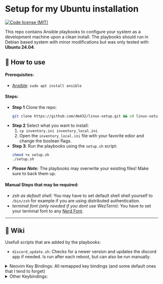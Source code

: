 # Setup for my Ubuntu installation 
[![Code license (MIT)](https://img.shields.io/badge/License-MIT-yellow.svg)](https://github.com/dm432/post-install/blob/master/LICENSE)

This repo contains Ansible playbooks to configure your system as a development machine upon a clean install. The playbooks should run in Debian based system with minor modifications but was only tested with __Ubuntu 24.04__.

## 🔧 How to use
#### Prerequisites:
- [Ansible](https://github.com/ansible/ansible): `sudo apt install ansible`

#### Steps:
- **Step 1** Clone the repo:
  ```bash
  git clone https://github.com/dm432/linux-setup.git && cd linux-setup
  ```
- **Step 2** Select what you want to install: 
    1. `cp inventory.ini inventory_local.ini` 
    2. Open the `inventory_local.ini` file with your favorite edior and change the boolean flags.
- **Step 3**: Run the playbooks using the `setup.sh` script:
  ```bash
  chmod +x setup.sh
  ./setup.sh
  ```
- **_Please Note:_** The playbooks may overwrite your existing files! Make sure to back them up.

#### Manual Steps that may be required:
- _zsh as default shell:_ You may have to set default shell shell yourself to `/bin/zsh` for example if you are using distributed authentication.
- _terminal font (only needed if you dont use WezTerm):_ You have to set your terminal font to any [Nerd Font](https://www.nerdfonts.com/).

---

## 📖 Wiki
Usefull scripts that are added by the playbooks:
  - `discord_update.sh`: Checks for a newer version and updates the discord app if needed. Is run after each reboot, but can also be run manually.

<details>
  <summary>Neovim Key Bindings: All remapped key bindings (and some default ones that I tend to forget)</summary>

  | Action                                                    | Key            |
  | --------------------------------------------------------- |--------------  |
  | Exit insert mode                                          | `jk`           |
  | Vertical split                                            | `Leader + i`   |
  | Horizontal split                                          | `Leader + u`   |
  | *Clear* Search Highlight                                  | `Space + c`    |
  | *Project View*: Open                                      | `Space + pv`   |
  | *Project View*: Create file                               | `%`            |
  | *Project View*: Create folder                             | `d`            |
  | Find file in project (*Project Find*)                     | `Space + pf`   | | Find file in git repository                               | `Ctrl + p`     |
  | Search for word under cursor in project files             | `Space + pws`  |
  | Search for Word under cursor in project files             | `Space + pWs`  |
  | Search text in project files (*Project Search*)           | `Space + ps`   |
  | Search for neovim help tags (*Vim Help*)                  | `Space + vh`   |
  | Autocomplete: Open                                        | `Ctrl + Space` |
  | Autocomplete: Previous                                    | `Ctrl + p`     |
  | Autocomplete: Next                                        | `Ctrl + n`     |
  | Autocomplete: Confirm                                     | `Ctrl + y`     |
  | *Harpoon*: Toggle quick menu                              | `Space + h`    |
  | Harpoon: Add file                                         | `Space + a`    |
  | Harpoon: Jump to file 1                                   | `Ctrl + a`     |
  | Harpoon: Jump to file 2                                   | `Ctrl + s`     |
  | Harpoon: Jump to file 3                                   | `Ctrl + d`     |
  | Harpoon: Jump to file 4                                   | `Ctrl + f`     |
  | Fugitive: *Git* status                                    | `Space + g`    |
  | lsp: *Goto Definition*                                    | `gd`           |
  | lsp: Open hover window                                    | `K`            |
  | lsp: *Rename*                                             | `Space + lrn`  |
  | lsp: *Code action*                                        | `Space + lca`  |
  | lsp: *Open references*                                    | `Space + lor`  |
  | lsp: *Open floating* window                               | `Space + lof`  |
  | List *buffers*                                            | `Space + b`    |
  | *Next* buffer                                             | `Ctrl + n`     |
  | Previous buffer                                           | `Ctrl + m`     |
  | Conform: Trigger formatting                               | `Space + l`    |
  | Open Mason menu                                           | `:Mason`       |

</details>

<details>
  <summary>Other Keybindings:</summary>

  | Action                                                    | Key              |
  | --------------------------------------------------------- |------------------|
  | WezTerm: Toogle fullscreen                                | `Ctrl + f`       |
  | Tmux: Leader key                                          | `Ctrl + Space`   |
  | Tmux: Vertical split                                      | `Leader + i`     |
  | Tmux: Horizontal split                                    | `Leader + u`     |
  | Tmux/Neovim: Navigate between windows                     | `Ctrl + h/j/k/l` |
  | Tmux: Create window                                       | `Leader + c`     |
  | Tmux: *Next* window                                       | `Leader + n`     |
  | Tmux: Previous window                                     | `Leader + m`     |
 
</details>
 
